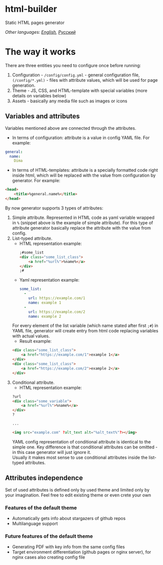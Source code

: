 # html-builder
Static HTML pages generator

_Other languages: [English](https://github.com/dimaglushkov/portfolio-builder/blob/main/README.md), [Русский](https://github.com/dimaglushkov/portfolio-builder/blob/main/README.ru.md)_ 

# The way it works
There are three entities you need to configure once before running:
1. Configuration - `/config/config.yml` - general configuration file, `(/config/*.yml)` - files with attribute values, which will be used for page generation.
2. Theme - JS, CSS, and HTML-template with special variables (more details on variables below) 
3. Assets - basically any media file such as images or icons
 
## Variables and attributes
Variables mentioned above are connected through the attributes.
- In terms of configuration: attribute is a value in config YAML file. For example:
```yaml
general:
  name:
    Dima
```
- In terms of HTML-templates: attribute is a specially formatted code right inside html, which will be replaced with the value from configuration by generator. For example:
```html
<head>
    <title>%general.name%</title>
</head>
```

By now generator supports 3 types of attributes:
1. Simple attribute. Represented in HTML code as yaml variable wrapped in `%` (snippet above is the example of simple attribute). For this type of attribute generator basically replace the attribute with the value from config.
2. List-typed attribute. <br>
   - HTML representation example:
       ```html
       ;#some_list
       <div class="some_list_class">
           <a href="%url%">%name%</a>
       </div>
       ;#
       ```
   - Yaml representation example:
       ```yaml
       some_list:
         -
           url: https://example.com/1
           name: example 1
         -  
           url: https://example.com/2
           name: example 2
       ```
   For every element of the list variable (which name stated after first `;#`) in YAML file, generator will create entry from html code replacing variables with actual values. 
   - Result example:
    ```html
    <div class="some_list_class">
        <a href="https://example.com/1">example 1</a>
    </div>
    <div class="some_list_class">
        <a href="https://example.com/2">example 2</a>
    </div>
    ```
3. Conditional attribute.
   - HTML representation example: <br>
    ```html
    ?url
    <div class="some_variable">
        <a href="%url%">%name%</a>
    </div>
    ?
   
    ...
   
    <img src="example.com" ?alt_text alt="%alt_text%"?></img>
    ```
    YAML config representation of conditional attribute is identical to the simple one. Key difference is that conditional attributes can be omitted - in this case generator will just ignore it.<br>
    Usually it makes most sense to use conditional attributes inside the list-typed attributes.

## Attributes independence
Set of used attributes is defined only by used theme and limited only by your imagination. Feel free to edit existing theme or even crete your own

### Features of the default theme
- Automatically gets info about stargazers of github repos
- Multilanguage support

### Future features of the default theme
- Generating PDF with key info from the same config files
- Target environment differentiation (github pages or nginx server), for nginx cases also creating config file
